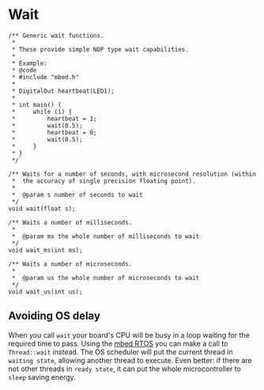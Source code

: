 # Wait

```
/** Generic wait functions.
 *
 * These provide simple NOP type wait capabilities.
 *
 * Example:
 * @code
 * #include "mbed.h"
 *
 * DigitalOut heartbeat(LED1);
 *
 * int main() {
 *     while (1) {
 *         heartbeat = 1;
 *         wait(0.5);
 *         heartbeat = 0;
 *         wait(0.5);
 *     }
 * }
 */

/** Waits for a number of seconds, with microsecond resolution (within
 *  the accuracy of single precision floating point).
 *
 *  @param s number of seconds to wait
 */
void wait(float s);

/** Waits a number of milliseconds.
 *
 *  @param ms the whole number of milliseconds to wait
 */
void wait_ms(int ms);

/** Waits a number of microseconds.
 *
 *  @param us the whole number of microseconds to wait
 */
void wait_us(int us);
``` 
## Avoiding OS delay

When you call ``wait`` your board's CPU will be busy in a loop waiting for the required time to pass. Using the [mbed RTOS](rtos.md) you can make a call to ``Thread::wait`` instead. The OS scheduler will put the current thread in ``waiting state``, allowing another thread to execute. Even better: if there are not other threads in ``ready state``, it can put the whole microcontroller to ``sleep`` saving energy. </span> 
